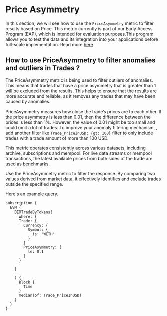 # Price Asymmetry

In this section, we will see how to use the `PriceAsymmetry` metric to filter results based on Price. This metric currently is part of our Early Access Program (EAP), which is intended for evaluation purposes.This program allows you to test the data and its integration into your applications before full-scale implementation. Read more [here](https://docs.bitquery.io/docs/graphql/dataset/EAP/)

## How to use PriceAsymmetry to filter anomalies and outliers in Trades ?

The PriceAsymmetry metric is being used to filter outliers of anomalies. This means that trades that have a price asymmetry that is greater than 1 will be excluded from the results. This helps to ensure that the results are more accurate and reliable, as it removes any trades that may have been caused by anomalies.

PriceAsymmetry measures how close the trade’s prices are to each other. If the price asymmetry is less than 0.01, then the difference between the prices is less than 1%. However, the value of 0.01 might be too small and could omit a lot of trades. To improve your anomaly filtering mechanism, , add another filter like `Trade_PriceInUSD: {gt: 100}` filter to only include trades with a trade amount of more than 100 USD.

This metric operates consistently across various datasets, including archive, subscriptions and mempool. For live data streams or mempool transactions, the latest available prices from both sides of the trade are used as benchmarks.

Use the PriceAsymmetry metric to filter the response. By comparing two values derived from market data, it effectively identifies and exclude trades outside the specified range.

Here's an example [query](https://ide.bitquery.io/Price-based-on-DEX-trades-in-USD).

```
subscription {
  EVM {
    DEXTradeByTokens(
      where: {
      Trade: {
        Currency: {
          Symbol: {
            is: "WETH"
          }
        }
        PriceAsymmetry: {
          le: 0.1
        }
      }

    }

    ) {
      Block {
        Time
      }
      median(of: Trade_PriceInUSD)
    }
  }
}
```
